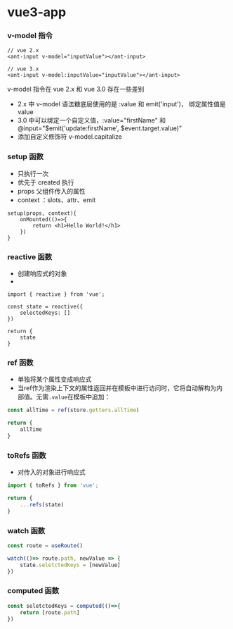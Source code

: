 # vue3-app

### v-model 指令

```
// vue 2.x
<ant-input v-model="inputValue"></ant-input>

// vue 3.x
<ant-input v-model:inputValue="inputValue"></ant-input>

```

v-model 指令在 vue 2.x 和 vue 3.0 存在一些差别

- 2.x 中 v-model 语法糖底层使用的是 :value 和 emit('input')， 绑定属性值是 value
- 3.0 中可以绑定一个自定义值，:value="firstName" 和 @input="$emit('update:firstName', $event.target.value)"
- 添加自定义修饰符 v-model.capitalize 

### setup 函数

- 只执行一次
- 优先于 created 执行
- props 父组件传入的属性
- context ：slots、attr、emit

```
setup(props, context){
	onMounted(()=>{
		return <h1>Hello World!</h1>
	})
}
```



### reactive 函数

- 创建响应式的对象
- 

```vue
import { reactive } from 'vue';

const state = reactive({
	selectedKeys: []
})

return {
	state
}
```

### ref  函数

- 单独将某个属性变成响应式
- 当ref作为渲染上下文的属性返回并在模板中进行访问时，它将自动解构为内部值。无需`.value`在模板中追加：

```js
const allTime = ref(store.getters.allTime)

return {
    allTime
}
```

### toRefs 函数

- 对传入的对象进行响应式

```js
import { toRefs } from 'vue';

return {
	...refs(state)
}
```

### watch 函数

```js
const route = useRoute()

watch(()=> route.path, newValue => {
	state.seletctedKeys = [newValue]
})
```

### computed  函数

```js
const seletctedKeys = computed(()=>{
    return [route.path]
})
```


